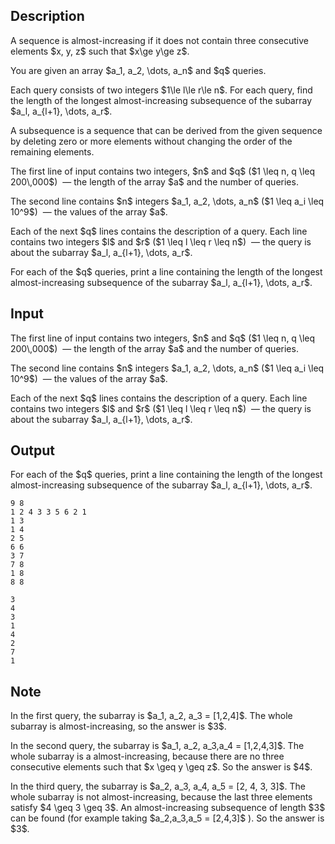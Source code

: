 ## Description

<div><p>A sequence is <span class="tex-font-style-it">almost-increasing</span> if it does not contain three <span class="tex-font-style-bf">consecutive</span> elements $x, y, z$ such that $x\ge y\ge z$.</p><p>You are given an array $a_1, a_2, \dots, a_n$ and $q$ queries.</p><p>Each query consists of two integers $1\le l\le r\le n$. For each query, find the length of the longest <span class="tex-font-style-it">almost-increasing</span> subsequence of the subarray $a_l, a_{l+1}, \dots, a_r$. </p><p>A subsequence is a sequence that can be derived from the given sequence by deleting zero or more elements without changing the order of the remaining elements.</p></div><div class="input-specification"><p>The first line of input contains two integers, $n$ and $q$ ($1 \leq n, q \leq 200\,000$) &nbsp;— the length of the array $a$ and the number of queries.</p><p>The second line contains $n$ integers $a_1, a_2, \dots, a_n$ ($1 \leq a_i \leq 10^9$) &nbsp;— the values of the array $a$.</p><p>Each of the next $q$ lines contains the description of a query. Each line contains two integers $l$ and $r$ ($1 \leq l \leq r \leq n$) &nbsp;— the query is about the subarray $a_l, a_{l+1}, \dots, a_r$.</p></div><div class="output-specification"><p>For each of the $q$ queries, print a line containing the length of the longest almost-increasing subsequence of the subarray $a_l, a_{l+1}, \dots, a_r$.</p></div>

## Input

<p>The first line of input contains two integers, $n$ and $q$ ($1 \leq n, q \leq 200\,000$) &nbsp;— the length of the array $a$ and the number of queries.</p><p>The second line contains $n$ integers $a_1, a_2, \dots, a_n$ ($1 \leq a_i \leq 10^9$) &nbsp;— the values of the array $a$.</p><p>Each of the next $q$ lines contains the description of a query. Each line contains two integers $l$ and $r$ ($1 \leq l \leq r \leq n$) &nbsp;— the query is about the subarray $a_l, a_{l+1}, \dots, a_r$.</p>

## Output

<p>For each of the $q$ queries, print a line containing the length of the longest almost-increasing subsequence of the subarray $a_l, a_{l+1}, \dots, a_r$.</p>





```input1
9 8
1 2 4 3 3 5 6 2 1
1 3
1 4
2 5
6 6
3 7
7 8
1 8
8 8
```




```output1
3
4
3
1
4
2
7
1
```



## Note

<p>In the first query, the subarray is $a_1, a_2, a_3 = [1,2,4]$. The whole subarray is almost-increasing, so the answer is $3$.</p><p>In the second query, the subarray is $a_1, a_2, a_3,a_4 = [1,2,4,3]$. The whole subarray is a almost-increasing, because there are no three consecutive elements such that $x \geq y \geq z$. So the answer is $4$.</p><p>In the third query, the subarray is $a_2, a_3, a_4, a_5 = [2, 4, 3, 3]$. The whole subarray is not almost-increasing, because the last three elements satisfy $4 \geq 3 \geq 3$. An almost-increasing subsequence of length $3$ can be found (for example taking $a_2,a_3,a_5 = [2,4,3]$ ). So the answer is $3$.</p>

